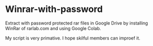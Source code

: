 # Winrar-with-password
Extract with password protected rar files in Google Drive by installing WinRar of rarlab.com and using Google Colab.

My script is very primative.
I hope skilful members can improef it.
